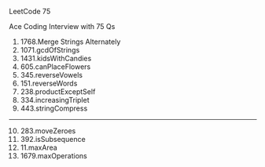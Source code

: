LeetCode 75

Ace Coding Interview with 75 Qs

1. 1768.Merge Strings Alternately
2. 1071.gcdOfStrings
3. 1431.kidsWithCandies
4. 605.canPlaceFlowers
5. 345.reverseVowels
6. 151.reverseWords
7. 238.productExceptSelf
8. 334.increasingTriplet
9. 443.stringCompress

---

10. 283.moveZeroes
11. 392.isSubsequence
12. 11.maxArea
13. 1679.maxOperations